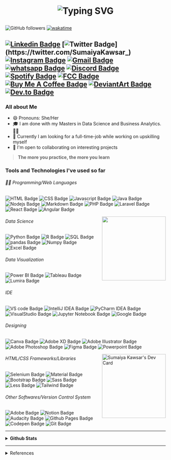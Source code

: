 <h1 align="center"> 

![Typing SVG](https://readme-typing-svg.herokuapp.com?font=Caveat&color=c0392b&size=36&center=true&width=500&lines=Hello%2C+World!;Sumaiya+Kawsar+here.;)

</h1>
<!--
 ![Years Badge](https://badges.pufler.dev/years/sumaiyakawsar?&style=flat&color=black&labelColor=purple) ![Repos Badge](https://badges.pufler.dev/repos/sumaiyakawsar?&style=flat&color=black&labelColor=indigo) ![Commits Badge](https://badges.pufler.dev/commits/yearly/sumaiyakawsar?&style=flat&color=black&labelColor=magenta) ![visitors](https://visitor-badge-reloaded.herokuapp.com/badge?page_id=sumaiyakawsar&lcolor=red&color=black ![Profile views](https://gpvc.arturio.dev/sumaiyakawsar) 
 -->
 

 ![GitHub followers](https://img.shields.io/github/followers/sumaiyakawsar?label=Followers&style=flat&color=black&labelColor=blue) [![wakatime](https://wakatime.com/badge/user/0975cca4-929b-4d71-9261-c654018e5d3e.svg?style=plastic)](https://wakatime.com/@0975cca4-929b-4d71-9261-c654018e5d3e)
 



[![Linkedin Badge](https://img.shields.io/badge/-Sumaiya_Kawsar-0e76a8?style=plastic&labelColor=0e76a8&logo=linkedin&logoColor=white)](https://www.linkedin.com/in/sumaiyakawsar/) [![Twitter Badge](https://img.shields.io/badge/-_SumaiyaKawsar_-000000?style=plastic&labelColor=000000&logo=x&logoColor=white&link=https://twitter.com/SumaiyaKawsar_)](https://twitter.com/SumaiyaKawsar_) [![Instagram Badge](https://img.shields.io/badge/-sumaiyakawsar_-E4405F?style=plastic&labelColor=E4405F&logo=instagram&logoColor=white)](https://www.instagram.com/sumaiyakawsar_/) [![Gmail Badge](https://img.shields.io/badge/-sumaiya.kawsar693@gmail.com-c0392b?style=plastic&labelColor=c0392b&logo=gmail&logoColor=white)](mailto:sumaiyakawsar693@gmail.com) [![whatsapp Badge](https://img.shields.io/badge/-WhatsApp-25D366?style=plastic&labelColor=25D366&logo=whatsapp&logoColor=white)](https://wa.me/+60164188764) [![Discord Badge](https://img.shields.io/badge/-Discord-5865F2?style=plastic&labelColor=5865F2&logo=Discord&logoColor=white)](https://discordapp.com/users/522597510406078483) [![Spotify Badge](https://img.shields.io/badge/-Spotify-1ED760?style=plastic&labelColor=1ED760&logo=spotify&logoColor=white)](https://open.spotify.com/user/21hzvlxvqkqns6v3qpsletqbq) [![FCC Badge](https://img.shields.io/badge/-freeCodeCamp-0A0A23?style=plastic&labelColor=0A0A23&logo=freeCodeCamp&logoColor=white)](https://www.freecodecamp.org/sumaiyakawsar) [![Buy Me A Coffee Badge](https://img.shields.io/badge/BuyMeABook-FFDD00?style=plastic&labelColor=FFDD00&logo=buymeacoffee&logoColor=white)](https://www.buymeacoffee.com/sumaiyakawsar) [![DeviantArt Badge](https://img.shields.io/badge/-DeviantArt-05CC47?style=plastic&labelColor=05CC47&logo=deviantart&logoColor=white)](https://www.deviantart.com/sumaiyakawsar) [![Dev.to Badge](https://img.shields.io/badge/-Dev-0A0A0A?style=plastic&labelColor=0A0A0A&logo=dev.to&logoColor=white)](https://dev.to/sumaiyakawsar)
-----

### All about Me
- 😄 Pronouns: She/Her
- 🎓 I am done with my Masters in Data Science and Business Analytics. 👩‍🎓
- 🤔 Currently I am looking for a full-time-job while working on upskilling myself
- 🤝 I'm open to collaborating on interesting projects
<!-- - 🔭 I’m currently working on **[Devchallenges.io](https://devchallenges.io/paths/responsive-web-developer)** & **[frontendmentor.io](https://www.frontendmentor.io/challenges)** for Front-End Development in my free time.
- 🌱 I’m currently updating my portfolio website using ![React Badge](https://img.shields.io/badge/-React-61DAFB?style=flat&labelColor=black&logo=react&logoColor=61DAFB) -->
<!-- - ⚡ Fun fact:  -->


> **The more you practice, the more you learn**
 

### Tools and Technologies I've used so far
###### 👨‍💻 Programming/Web Languages

![HTML Badge](https://img.shields.io/badge/-HTML-E34F26?style=flat&labelColor=black&logo=html5&logoColor=E34F26) ![CSS Badge](https://img.shields.io/badge/-CSS-1572B6?style=flat&labelColor=black&logo=css3&logoColor=1572B6) ![Javascript Badge](https://img.shields.io/badge/-Javascript-F7DF1E?style=flat&labelColor=black&logo=javascript&logoColor=F7DF1E) ![Java Badge](https://img.shields.io/badge/-Java-007396?style=flat&labelColor=black&logo=java&logoColor=007396) ![Nodejs Badge](https://img.shields.io/badge/-Nodejs-339933?style=flat&labelColor=black&logo=node.js&logoColor=339933) ![Markdown Badge](https://img.shields.io/badge/-Markdown-black?style=flat&labelColor=black&logo=Markdown&logoColor=white) ![PHP Badge](https://img.shields.io/badge/-PHP-777BB4?style=flat&labelColor=black&logo=PHP&logoColor=777BB4) ![Laravel Badge](https://img.shields.io/badge/-Laravel-FF2D20?style=flat&labelColor=black&logo=laravel&logoColor=FF2D20) ![React Badge](https://img.shields.io/badge/-React-61DAFB?style=flat&labelColor=black&logo=react&logoColor=61DAFB) ![Angular Badge](https://img.shields.io/badge/-Angular-DD0031?style=flat&labelColor=black&logo=angular&logoColor=DD0031) 

<img align="right" width="200" src="https://spotify-github-profile.kittinanx/api/view?uid=21hzvlxvqkqns6v3qpsletqbq&cover_image=true&theme=default"/>

###### Data Science
![Python Badge](https://img.shields.io/badge/-Python-3776AB?style=flat&labelColor=black&logo=python&logoColor=3776AB) ![R Badge](https://img.shields.io/badge/-R-276DC3?style=flat&labelColor=black&logo=r&logoColor=276DC3) ![SQL Badge](https://img.shields.io/badge/-SQL-4479A1?style=flat&labelColor=black&logo=MySQL&logoColor=4479A1) ![pandas Badge](https://img.shields.io/badge/-Pandas-150458?style=flat&labelColor=black&logo=pandas&logoColor=150458) ![Numpy Badge](https://img.shields.io/badge/-Numpy-013243?style=flat&labelColor=black&logo=numpy&logoColor=013243) ![Excel Badge](https://img.shields.io/badge/-Excel-217346?style=flat&labelColor=black&logo=microsoftexcel&logoColor=217346)

###### Data Visualization
![Power BI Badge](https://img.shields.io/badge/-Power_BI-F2C811?style=flat&labelColor=black&logo=powerbi&logoColor=F2C811) ![Tableau Badge](https://img.shields.io/badge/-Tableau-E97627?style=flat&labelColor=black&logo=tableau&logoColor=E97627) ![Lumira Badge](https://img.shields.io/badge/-SAP_Lumira-0FAAFF?style=flat&labelColor=black&logo=sap&logoColor=0FAAFF)

###### IDE
![VS code Badge](https://img.shields.io/badge/-VS_code-007ACC?style=flat&labelColor=black&logo=VisualStudioCode&logoColor=007ACC) ![IntelliJ IDEA Badge](https://img.shields.io/badge/-IntelliJ_IDEA-FD305B?style=flat&labelColor=black&logo=IntelliJIDEA&logoColor=white) ![PyCharm IDEA Badge](https://img.shields.io/badge/-PyCharm-21D789?style=flat&labelColor=black&logo=PyCharm&logoColor=white) ![VisualStudio Badge](https://img.shields.io/badge/-VisualStudio-5C2D91?style=flat&labelColor=black&logo=VisualStudio&logoColor=5C2D91) ![Jupyter Notebook Badge](https://img.shields.io/badge/-Jupyter-F37626?style=flat&labelColor=black&logo=Jupyter&logoColor=F37626) ![Google Badge](https://img.shields.io/badge/-Google_Colab-F9AB00?style=flat&labelColor=black&logo=googlecolab&logoColor=F9AB00)

###### Designing 
![Canva Badge](https://img.shields.io/badge/-Canva-00C4CC?style=flat&labelColor=black&logo=Canva&logoColor=00C4CC) ![Adobe XD Badge](https://img.shields.io/badge/-Adobe_XD-FF61F6?style=flat&labelColor=black&logo=AdobeXD&logoColor=FF61F6) ![Adobe Illustrator Badge](https://img.shields.io/badge/-Illustrator-FF9A00?style=flat&labelColor=black&logo=AdobeIllustrator&logoColor=FF9A00) ![Adobe Photoshop Badge](https://img.shields.io/badge/-Photoshop-31A8FF?style=flat&labelColor=black&logo=AdobePhotoshop&logoColor=31A8FF) ![Figma Badge](https://img.shields.io/badge/-Figma-F24E1E?style=flat&labelColor=black&logo=Figma&logoColor=F24E1E) ![Powerpoint Badge](https://img.shields.io/badge/-Powerpoint-B7472A?style=flat&labelColor=black&logo=microsoftpowerpoint&logoColor=B7472A)

<a href="https://app.daily.dev/sumaiya_k"><img align="right"  src="https://api.daily.dev/devcards/v2/OBTRcljDsG2xKnhyqBOSz.png?type=default&r=sbo" width="200" alt="Sumaiya Kawsar's Dev Card"/></a>

###### HTML/CSS Frameworks/Libraries
![Selenium Badge](https://img.shields.io/badge/-Selenium-43B02A?style=flat&labelColor=black&logo=selenium&logoColor=43B02A) ![Material Badge](https://img.shields.io/badge/-Material_UI-2196F3?style=flat&labelColor=black&logo=materialdesign&logoColor=2196F3) ![Bootstrap Badge](https://img.shields.io/badge/-Bootstrap-7952B3?style=flat&labelColor=black&logo=bootstrap&logoColor=7952B3) ![Sass Badge](https://img.shields.io/badge/-Sass-CC6699?style=flat&labelColor=black&logo=Sass&logoColor=CC6699) ![Less Badge](https://img.shields.io/badge/-Less-CC6699?style=flat&labelColor=black&logo=Less&logoColor=CC6699) ![Tailwind Badge](https://img.shields.io/badge/-Tailwind_CSS-06B6D4?style=flat&labelColor=black&logo=tailwindcss&logoColor=06B6D4)


###### Other Softwares/Version Control System
![Adobe Badge](https://img.shields.io/badge/-Adobe-FF0000?style=flat&labelColor=black&logo=adobe&logoColor=FF0000)  ![Notion Badge](https://img.shields.io/badge/-Notion-black?style=flat&labelColor=black&logo=Notion&logoColor=white) ![Audacity Badge](https://img.shields.io/badge/-Audacity-0000CC?style=flat&labelColor=black&logo=Audacity&logoColor=0000CC) ![Github Pages Badge](https://img.shields.io/badge/-Github_Pages-black?style=flat&labelColor=black&logo=Github&logoColor=white) ![Codepen Badge](https://img.shields.io/badge/-Codepen-black?style=flat&labelColor=black&logo=Codepen&logoColor=white) ![Git Badge](https://img.shields.io/badge/-Git-F05032?style=flat&labelColor=black&logo=Git&logoColor=F05032) 
 
----

<details>
  <summary> <b>Github Stats</b> </summary>

<!--  ### Github Stats -->
<p align="center">
 
<img align="center" width="350" src="https://github-readme-stats-sumaiyakawsar.vercel.app/api?username=sumaiyakawsar&count_private=true&theme=midnight-purple&show_icons=true&border_radius=30px&include_all_commits=true&hide_border=true&custom_title=SK%27s%20Github%20Stats&rank_icon=github"/>

<img align="center" width="350" src="https://github-readme-streak-stats.herokuapp.com/?user=sumaiyakawsar&theme=midnight-purple&fire=yellow&currStreakLabel=red&currStreakNum=red&hide_border=true"/>

![trophy](https://github-profile-trophy.vercel.app/?username=sumaiyakawsar&row=1&column=7&theme=discord&no-bg=true&no-frame=true)
<!--
![Sumaiya's github activity graph](https://sk-activity-graph.herokuapp.com/graph?username=sumaiyakawsar&theme=react-dark&area=true&hide_border=true&custom_title=SK%27s%20Contribution%20graph&radius=16)
-->
<img align="center" width="300" src="https://github-readme-stats-sumaiyakawsar.vercel.app/api/top-langs/?username=sumaiyakawsar&hide=Visual%20Basic%20.Net,Shell,Java,ruby&langs_count=10&layout=compact&count_private=true&theme=midnight-purple&border_radius=30px&hide_border=true"/>

<img align="center" width="400" src="https://github-readme-stats.vercel.app/api/wakatime?username=sumaiyakawsar&layout=compact&langs_count=10&hide=other&display_format=percent&count_private=true&theme=midnight-purple&border_radius=30px&hide_border=true"/>
 

</p>

</details>

----

<details>
  <summary>References</summary>
  

| Name                               | Repository Link                                                |
| ---------------------------------- | -------------------------------------------------------------- |
| _Title with Typing Feature_        | https://git.io/typing-svg                                      |
| _Github Readme Stats and Top Lang_ | https://github.com/anuraghazra/github-readme-stats             |
| _Github Profile Views Counter_     | https://github.com/arturssmirnovs/github-profile-views-counter |
| _Github Profile Trophy_            | https://github.com/ryo-ma/github-profile-trophy                |
| _Github Readme Streak Stats_       | https://github.com/DenverCoder1/github-readme-streak-stats     |
| _Github Readme Activity Graph_     | https://github.com/Ashutosh00710/github-readme-activity-graph  |
| _Profile Badges_                   | https://www.shields.io/                                        |
| _Years & Repos Counter_            | https://pufler.dev/git-badges/                                 |
| _Spotify Now Playing Card_         | https://github.com/kittinan/spotify-github-profile             |
| _Slugs_                     | https://github.com/simple-icons/simple-icons/blob/develop/slugs.md |
| _Icons_     | https://simpleicons.org/      |

</details>

<!--
![WordPress Badge](https://img.shields.io/badge/-WordPress-21759B?style=flat&labelColor=black&logo=WordPress&logoColor=21759B)

 [![wakatime](https://wakatime.com/badge/github/sumaiyakawsar/sumaiyakawsar.svg)](https://wakatime.com/badge/github/sumaiyakawsar/sumaiyakawsar)

<img width="400"  src="https://github.com/sumaiyakawsar/sumaiyakawsar/blob/main/images/stat.svg" alt="Sumaiya WakaTime Activity"/>

![Vue Badge](https://img.shields.io/badge/-Vue-4FC08D?style=flat&labelColor=black&logo=vue.js&logoColor=4FC08D) 

 ![Sumaiya's github stats](https://github-readme-stats.vercel.app/api?username=sumaiyakawsar&count_private=true&theme=midnight-purple&show_icons=true&border_radius=30px&include_all_commits=true&hide_border=true&hide_title=true) 
 
 ![GitHub Streak](https://github-readme-streak-stats.herokuapp.com/?user=sumaiyakawsar&theme=midnight-purple&fire=yellow&currStreakLabel=red&currStreakNum=red&hide_border=true)  

![Top Langs](https://github-readme-stats.vercel.app/api/top-langs/?username=sumaiyakawsar&hide=batchfile,python,Visual%20Basic%20.Net,ruby&langs_count=6&layout=compact&count_private=true&theme=midnight-purple&border_radius=30px&hide_border=true) 

![spotify-github-profile](https://spotify-github-profile.vercel.app/api/view?uid=21hzvlxvqkqns6v3qpsletqbq&cover_image=true&theme=default)

github stats
bg_color=360,ea6161,ffc64d,fffc4d,52fa5a
text_color=black&icon_color=000

Streak
&dates=2FD3EB&currStreakNum=red&fire=red&ring=purple&sideLabels=white&sideNums=green&stroke=red

 [![Spotify](https://novatorem.vercel.app/api/spotify)](https://open.spotify.com/user/21hzvlxvqkqns6v3qpsletqbq)

Gists Count
[![Gists Badge](https://badges.pufler.dev/gists/sumaiyakawsar)](https://badges.pufler.dev)


### for Repos
[![Updated Badge](https://badges.pufler.dev/updated/{username}/{repo name})](https://badges.pufler.dev)

counts visits
[![Visits Badge](https://badges.pufler.dev/visits/{username}/{repo name})](https://badges.pufler.dev)

created
[![Created Badge](https://badges.pufler.dev/created/{username}/{repo name})](https://badges.pufler.dev)

Contributors in a repo
[![Contributors Display](https://badges.pufler.dev/contributors/{username}/{repo name}?size=50&padding=5&bots=true)](https://badges.pufler.dev)

-->
